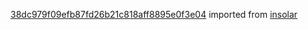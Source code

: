[38dc979f09efb87fd26b21c818aff8895e0f3e04](https://github.com/insolar/insolar/commit/38dc979f09efb87fd26b21c818aff8895e0f3e04) imported from [insolar](https://github.com/insolar/insolar)
